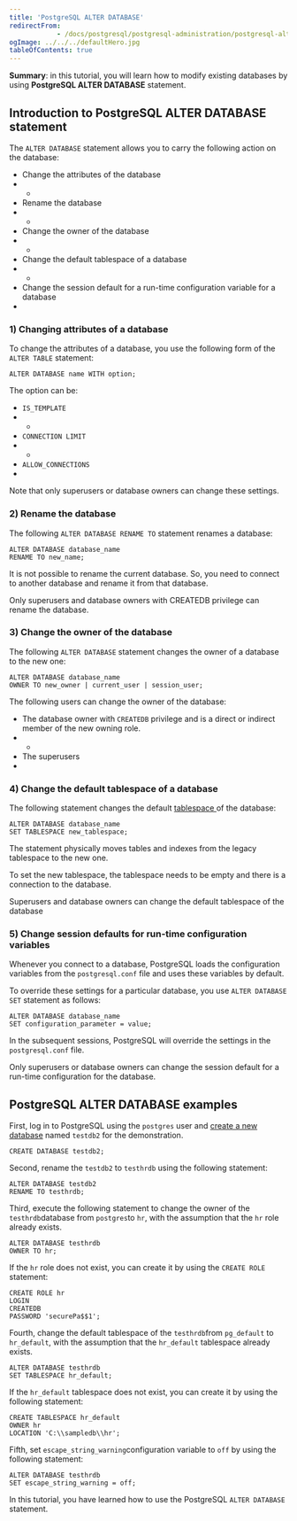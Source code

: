 ```yaml
---
title: 'PostgreSQL ALTER DATABASE'
redirectFrom: 
            - /docs/postgresql/postgresql-administration/postgresql-alter-database/
ogImage: ../../../defaultHero.jpg
tableOfContents: true
---
```


**Summary**: in this tutorial, you will learn how to modify existing databases by using **PostgreSQL ALTER DATABASE** statement.



## Introduction to PostgreSQL ALTER DATABASE statement



The `ALTER DATABASE` statement allows you to carry the following action on the database:



- Change the attributes of the database
- -
- Rename the database
- -
- Change the owner of the database
- -
- Change the default tablespace of a database
- -
- Change the session default for a run-time configuration variable for a database
- 


### 1) Changing attributes of a database



To change the attributes of a database, you use the following form of the `ALTER TABLE` statement:



```
ALTER DATABASE name WITH option;
```



The option can be:



- `IS_TEMPLATE`
- -
- `CONNECTION LIMIT`
- -
- `ALLOW_CONNECTIONS`
- 


Note that only superusers or database owners can change these settings.



### 2) Rename the database



The following `ALTER DATABASE RENAME TO` statement renames a database:



```
ALTER DATABASE database_name
RENAME TO new_name;
```



It is not possible to rename the current database. So, you need to connect to another database and rename it from that database.



Only superusers and database owners with CREATEDB privilege can rename the database.



### 3) Change the owner of the database



The following `ALTER DATABASE` statement changes the owner of a database to the new one:



```
ALTER DATABASE database_name
OWNER TO new_owner | current_user | session_user;
```



The following users can change the owner of the database:



- The database owner with `CREATEDB` privilege and is a direct or indirect member of the new owning role.
- -
- The superusers
- 


### 4) Change the default tablespace of a database



The following statement changes the default [tablespace ](https://www.postgresqltutorial.com/postgresql-administration/postgresql-create-tablespace/ "PostgreSQL Creating Tablespaces")of the database:



```
ALTER DATABASE database_name
SET TABLESPACE new_tablespace;
```



The statement physically moves tables and indexes from the legacy tablespace to the new one.



To set the new tablespace, the tablespace needs to be empty and there is a connection to the database.



Superusers and database owners can change the default tablespace of the database



### 5) Change session defaults for run-time configuration variables



Whenever you connect to a database, PostgreSQL loads the configuration variables from the `postgresql.conf` file and uses these variables by default.



To override these settings for a particular database, you use `ALTER DATABASE SET` statement as follows:



```
ALTER DATABASE database_name
SET configuration_parameter = value;
```



In the subsequent sessions, PostgreSQL will override the settings in the `postgresql.conf` file.



Only superusers or database owners can change the session default for a run-time configuration for the database.



## PostgreSQL ALTER DATABASE examples



First, log in to PostgreSQL using the `postgres` user and [create a new database](https://www.postgresqltutorial.com/postgresql-administration/postgresql-create-database/ "PostgreSQL CREATE DATABASE") named `testdb2` for the demonstration.



```
CREATE DATABASE testdb2;
```



Second, rename the `testdb2` to `testhrdb` using the following statement:



```
ALTER DATABASE testdb2
RENAME TO testhrdb;
```



Third, execute the following statement to change the owner of the `testhrdb`database from `postgres`to `hr`, with the assumption that the `hr` role already exists.



```
ALTER DATABASE testhrdb
OWNER TO hr;
```



If the `hr` role does not exist, you can create it by using the `CREATE ROLE` statement:



```
CREATE ROLE hr
LOGIN
CREATEDB
PASSWORD 'securePa$$1';
```



Fourth, change the default tablespace of the `testhrdb`from `pg_default` to `hr_default`, with the assumption that the `hr_default` tablespace already exists.



```
ALTER DATABASE testhrdb
SET TABLESPACE hr_default;
```



If the `hr_default` tablespace does not exist, you can create it by using the following statement:



```
CREATE TABLESPACE hr_default
OWNER hr
LOCATION 'C:\\sampledb\\hr';
```



Fifth, set `escape_string_warning`configuration variable to `off` by using the following statement:



```
ALTER DATABASE testhrdb
SET escape_string_warning = off;
```



In this tutorial, you have learned how to use the PostgreSQL `ALTER DATABASE` statement.

